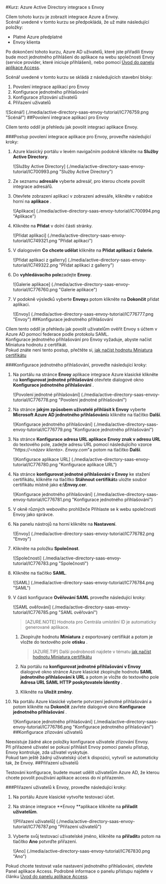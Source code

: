 <properties 
    pageTitle="Kurz: Azure Active Directory integrace s Envoy | Microsoft Azure" 
    description="Naučte se používat Envoy s Azure Active Directory povolit jednotné přihlašování, automatizované zřizování a další!" 
    services="active-directory" 
    authors="jeevansd"  
    documentationCenter="na" 
    manager="femila"/>
<tags 
    ms.service="active-directory" 
    ms.devlang="na" 
    ms.topic="article" 
    ms.tgt_pltfrm="na" 
    ms.workload="identity" 
    ms.date="09/29/2016" 
    ms.author="jeedes" />

#<a name="tutorial-azure-active-directory-integration-with-envoy"></a>Kurz: Azure Active Directory integrace s Envoy
  
Cílem tohoto kurzu je zobrazit integrace Azure a Envoy.  
Scénář uvedené v tomto kurzu se předpokládá, že už máte následující položky:

-   Platné Azure předplatné
-   Envoy klienta
  
Po dokončení tohoto kurzu, Azure AD uživatelů, které jste přiřadili Envoy bude moct jednotného přihlášení do aplikace na webu společnosti Envoy (service provider, které iniciuje přihlášení), nebo pomocí [Úvod do panelu aplikace Access](active-directory-saas-access-panel-introduction.md).
  
Scénář uvedené v tomto kurzu se skládá z následujících stavební bloky:

1.  Povolení integrace aplikací pro Envoy
2.  Konfigurace jednotného přihlašování
3.  Konfigurace zřizování uživatelů
4.  Přiřazení uživatelů

![Scénář] (./media/active-directory-saas-envoy-tutorial/IC776759.png "Scénář")
##<a name="enabling-the-application-integration-for-envoy"></a>Povolení integrace aplikací pro Envoy
  
Cílem tento oddíl je přehledu jak povolit integraci aplikace Envoy.

###<a name="to-enable-the-application-integration-for-envoy-perform-the-following-steps"></a>Postup povolení integrace aplikace pro Envoy, proveďte následující kroky:

1.  Azure klasický portálu v levém navigačním podokně klikněte na **Služby Active Directory**.

    ![Služby Active Directory] (./media/active-directory-saas-envoy-tutorial/IC700993.png "Služby Active Directory")

2.  Ze seznamu **adresáře** vyberte adresář, pro kterou chcete povolit integrace adresářů.

3.  Otevřete zobrazení aplikací v zobrazení adresáře, klikněte v nabídce horní na **aplikace** .

    ![Aplikace] (./media/active-directory-saas-envoy-tutorial/IC700994.png "Aplikace")

4.  Klikněte na **Přidat** v dolní části stránky.

    ![Přidat aplikaci] (./media/active-directory-saas-envoy-tutorial/IC749321.png "Přidat aplikaci")

5.  V dialogovém **Co chcete udělat** klikněte na **Přidat aplikaci z Galerie**.

    ![Přidat aplikaci z gallerry] (./media/active-directory-saas-envoy-tutorial/IC749322.png "Přidat aplikaci z gallerry")

6.  Do **vyhledávacího pole**zadejte **Envoy**.

    ![Galerie aplikace] (./media/active-directory-saas-envoy-tutorial/IC776760.png "Galerie aplikace")

7.  V podokně výsledků vyberte **Envoy**a potom klikněte na **Dokončit** přidat aplikaci.

    ![Envoy] (./media/active-directory-saas-envoy-tutorial/IC776777.png "Envoy")
##<a name="configuring-single-sign-on"></a>Konfigurace jednotného přihlašování
  
Cílem tento oddíl je přehledu jak povolit uživatelům ověřit Envoy s účtem v Azure AD pomocí federace podle protokolu SAML.  
Konfigurace jednotného přihlašování pro Envoy vyžaduje, abyste načíst Miniatura hodnotu z certifikát.  
Pokud znáte není tento postup, přečtěte si, [jak načíst hodnotu Miniatura certifikátu](http://youtu.be/YKQF266SAxI)

###<a name="to-configure-single-sign-on-perform-the-following-steps"></a>Konfigurace jednotného přihlašování, proveďte následující kroky:

1.  Na portálu na stránce **Envoy** aplikace integrace Azure klasické klikněte na **konfigurovat jednotné přihlašování** otevřete dialogové okno **Konfigurace jednotného přihlašování** .

    ![Povolení jednotné přihlašování] (./media/active-directory-saas-envoy-tutorial/IC776778.png "Povolení jednotné přihlašování")

2.  Na stránce **jakým způsobem uživatelé přihlásit k Envoy** vyberte **Microsoft Azure AD jednotného přihlašování**a klikněte na tlačítko **Další**.

    ![Konfigurace jednotného přihlašování] (./media/active-directory-saas-envoy-tutorial/IC776779.png "Konfigurace jednotného přihlašování")

3.  Na stránce **Konfigurace adresa URL aplikace** **Envoy znak v adresu URL** do textového pole, zadejte adresu URL pomocí následujícího vzorce "*https://\<název klienta\>. Envoy.com*"a potom na tlačítko **Další**.

    ![Konfigurace aplikace URL] (./media/active-directory-saas-envoy-tutorial/IC776780.png "Konfigurace aplikace URL")

4.  Na stránce **konfigurovat jednotné přihlašování v Envoy** ke stažení certifikátu, klikněte na tlačítko **Stáhnout certifikát**a uložte soubor certifikátu místně jako **c:\\Envoy.cer**.

    ![Konfigurace jednotného přihlašování] (./media/active-directory-saas-envoy-tutorial/IC776781.png "Konfigurace jednotného přihlašování")

5.  V okně různých webového prohlížeče Přihlaste se k webu společnosti Envoy jako správce.

6.  Na panelu nástrojů na horní klikněte na **Nastavení**.

    ![Envoy] (./media/active-directory-saas-envoy-tutorial/IC776782.png "Envoy")

7.  Klikněte na položku **Společnost**.

    ![Společnosti] (./media/active-directory-saas-envoy-tutorial/IC776783.png "Společnosti")

8.  Klikněte na tlačítko **SAML**.

    ![SAML] (./media/active-directory-saas-envoy-tutorial/IC776784.png "SAML")

9.  V části konfigurace **Ověřování SAML** proveďte následující kroky:

    ![SAML ověřování] (./media/active-directory-saas-envoy-tutorial/IC776785.png "SAML ověřování")

    >[AZURE.NOTE] Hodnota pro Centrála umístění ID je automaticky generované aplikace.

    1.  Zkopírujte hodnotu **Miniatura** z exportovaný certifikát a potom je vložte do textového pole **otisku** .  

        >[AZURE.TIP] Další podrobnosti najdete v tématu [jak načíst hodnotu Miniatura certifikátu](http://youtu.be/YKQF266SAxI)

    2.  Na portálu na **konfigurovat jednotné přihlašování v Envoy** dialogové okno stránce Azure klasické zkopírujte hodnotu **SAML jednotného přihlašování k URL** a potom je vložte do textového pole **Adresa URL SAML HTTP poskytovatele Identity** .
    3.  Klikněte na **Uložit změny**.

10. Na portálu Azure klasické vyberte potvrzení jednotné přihlašování a potom klikněte na **Dokončit** zavřete dialogové okno **Konfigurace jednotného přihlašování** .

    ![Konfigurace jednotného přihlašování] (./media/active-directory-saas-envoy-tutorial/IC776786.png "Konfigurace jednotného přihlašování")
##<a name="configuring-user-provisioning"></a>Konfigurace zřizování uživatelů
  
Neexistuje žádné akce položky konfigurace uživatele zřizování Envoy.  
Při přiřazené uživatel se pokusí přihlásit Envoy pomocí panelu přístup, Envoy kontroluje, zda uživatel vyskytuje.  
Pokud tam ještě žádný uživatelský účet k dispozici, vytvoří se automaticky tak, že Envoy.
##<a name="assigning-users"></a>Přiřazení uživatelů
  
Testování konfigurace, budete muset udělit uživatelům Azure AD, že kterou chcete povolit používání aplikace access do ní přiřazením.

###<a name="to-assign-users-to-envoy-perform-the-following-steps"></a>Přiřazení uživatelů k Envoy, proveďte následující kroky:

1.  Na portálu Azure klasické vytvořte testovací účet.

2.  Na stránce integrace **Envoy **aplikace klikněte na **přiřadit uživatelům**.

    ![Přiřazení uživatelů] (./media/active-directory-saas-envoy-tutorial/IC776787.png "Přiřazení uživatelů")

3.  Vyberte svůj testovací uživatelské jméno, klikněte na **přiřadit**a potom na tlačítko **Ano** potvrďte přiřazení.

    ![Ano] (./media/active-directory-saas-envoy-tutorial/IC767830.png "Ano")
  
Pokud chcete testovat vaše nastavení jednotného přihlašování, otevřete Panel aplikace Access. Podrobné informace o panelu přístupu najdete v článku [Úvod do panelu aplikace Access](active-directory-saas-access-panel-introduction.md).